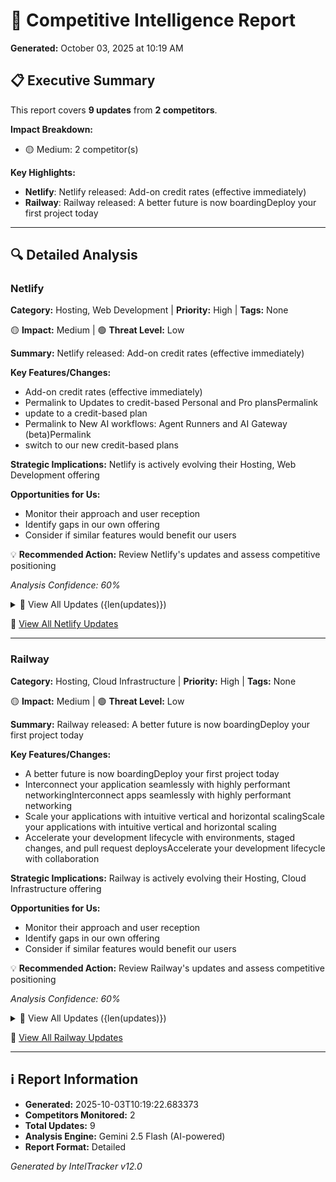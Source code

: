 # 🎯 Competitive Intelligence Report

**Generated:** October 03, 2025 at 10:19 AM

## 📋 Executive Summary

This report covers **9 updates** from **2 competitors**.

**Impact Breakdown:**
- 🟡 Medium: 2 competitor(s)

**Key Highlights:**
- **Netlify**: Netlify released: Add-on credit rates (effective immediately)
- **Railway**: Railway released: A better future is now boardingDeploy your first project today

---

## 🔍 Detailed Analysis

### Netlify

**Category:** Hosting, Web Development | **Priority:** High | **Tags:** None

🟡 **Impact:** Medium | 🟢 **Threat Level:** Low

**Summary:** Netlify released: Add-on credit rates (effective immediately)

**Key Features/Changes:**
- Add-on credit rates (effective immediately)
- Permalink to Updates to credit-based Personal and Pro plansPermalink
- update to a credit-based plan
- Permalink to New AI workflows: Agent Runners and AI Gateway (beta)Permalink
- switch to our new credit-based plans

**Strategic Implications:** Netlify is actively evolving their Hosting, Web Development offering

**Opportunities for Us:**
- Monitor their approach and user reception
- Identify gaps in our own offering
- Consider if similar features would benefit our users

💡 **Recommended Action:** Review Netlify's updates and assess competitive positioning

*Analysis Confidence: 60%*

<details>
<summary>📄 View All Updates ({len(updates)})</summary>

#### Update 1: Add-on credit rates (effective immediately)

*Source: WEBSITE*

To support new AI workflows and our AI inference usage meter we’re rebalancing our credit-based pricing plans: Add-on credit rates (effective immediately) Personal: 200 credits for $5 → 500 credits for $5 Pro: 1,000 credits for $20 → 1,500 credits for $10 These new rates apply to all credit-based plans when you auto-recharge credits. Pro plan monthly credits (effective next billing cycle) Before: 5,000 credits/month After: 3,000 credits/month To smooth the transition, anyone who signed up for a Pro credit-based plan prior to October 1st will receive a 2,000 credit bonus in their October billin...

[View Source →](https://www.netlify.com/changelog/)

#### Update 2: Permalink to Updates to credit-based Personal and Pro plansPermalink

*Source: WEBSITE*

Permalink to Updates to credit-based Personal and Pro plans

[View Source →](https://www.netlify.com/changelog/)

#### Update 3: update to a credit-based plan

*Source: WEBSITE*

Today we’re releasing new AI workflows that bring powerful coding agents directly into your Netlify projects, with zero setup. Agent Runners: Run Claude Code, Codex, or Gemini directly from the Netlify Dashboard, with full production context. Available today for projects using GitHub-connected repositories or manual deploys. Agent Runners: Run Claude Code, Codex, or Gemini directly from the Netlify Dashboard, with full production context. Available today for projects using GitHub-connected repositories or manual deploys. AI Gateway (beta): Connect to any AI model without managing API keys, wit...

[View Source →](https://www.netlify.com/changelog/)

#### Update 4: Permalink to New AI workflows: Agent Runners and AI Gateway (beta)Permalink

*Source: WEBSITE*

Permalink to New AI workflows: Agent Runners and AI Gateway (beta)

[View Source →](https://www.netlify.com/changelog/)

#### Update 5: switch to our new credit-based plans

*Source: WEBSITE*

Accounts on legacy pricing can continue using their existing plan with no required changes. If you’d like, you can nowswitch to our new credit-based plans. About our new plans Review ourupdated pricing Understand ourchange to credit-based plans Estimate your pricing with ourpricing calculator Understandhow credits work For additional questions, see ourlegacy plans FAQor get in touch withsupport.

[View Source →](https://www.netlify.com/changelog/)

</details>

🔗 [View All Netlify Updates](https://www.netlify.com/changelog/)

---

### Railway

**Category:** Hosting, Cloud Infrastructure | **Priority:** High | **Tags:** None

🟡 **Impact:** Medium | 🟢 **Threat Level:** Low

**Summary:** Railway released: A better future is now boardingDeploy your first project today

**Key Features/Changes:**
- A better future is now boardingDeploy your first project today
- Interconnect your application seamlessly with highly performant networkingInterconnect apps seamlessly with highly performant networking
- Scale your applications with intuitive vertical and horizontal scalingScale your applications with intuitive vertical and horizontal scaling
- Accelerate your development lifecycle with environments, staged changes, and pull request deploysAccelerate your development lifecycle with collaboration

**Strategic Implications:** Railway is actively evolving their Hosting, Cloud Infrastructure offering

**Opportunities for Us:**
- Monitor their approach and user reception
- Identify gaps in our own offering
- Consider if similar features would benefit our users

💡 **Recommended Action:** Review Railway's updates and assess competitive positioning

*Analysis Confidence: 60%*

<details>
<summary>📄 View All Updates ({len(updates)})</summary>

#### Update 1: A better future is now boardingDeploy your first project today

*Source: WEBSITE*

A better future is now boarding Deploy your first project today

[View Source →](https://railway.app/)

#### Update 2: Interconnect your application seamlessly with highly performant networkingInterconnect apps seamlessly with highly performant networking

*Source: WEBSITE*

Railway provides automated service discovery, blazing fast networking, and support for any protocol, all out of the box.Railway provides automated service discovery, blazing fast networking, and support for any protocol, all out of the box.Learn More->

[View Source →](https://railway.app/)

#### Update 3: Scale your applications with intuitive vertical and horizontal scalingScale your applications with intuitive vertical and horizontal scaling

*Source: WEBSITE*

Railway dynamically scales highly performant servers, storage, and networking to meet application demands.Railway dynamically scales servers, storage, and networking to meet application demands.Learn More->

[View Source →](https://railway.app/)

#### Update 4: Accelerate your development lifecycle with environments, staged changes, and pull request deploysAccelerate your development lifecycle with collaboration

*Source: WEBSITE*

Railway allows your team to make changes in one environment, and seamlessly re-apply them in another without risk of breaking production.Railway is designed for small or large teams and applications of arbitrary complexity.Learn More->

[View Source →](https://railway.app/)

</details>

🔗 [View All Railway Updates](https://railway.app/)

---

## ℹ️ Report Information

- **Generated:** 2025-10-03T10:19:22.683373
- **Competitors Monitored:** 2
- **Total Updates:** 9
- **Analysis Engine:** Gemini 2.5 Flash (AI-powered)
- **Report Format:** Detailed

*Generated by IntelTracker v12.0*
